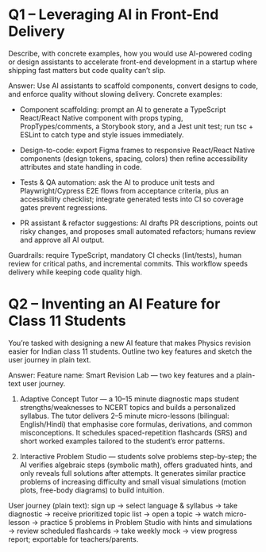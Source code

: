 # Q1 – Leveraging AI in Front-End Delivery

Describe, with concrete examples, how you would use AI-powered coding or design assistants to accelerate front-end development in a startup where shipping fast matters but code quality can’t slip.

Answer:
Use AI assistants to scaffold components, convert designs to code, and enforce quality without slowing delivery. Concrete examples:

- Component scaffolding: prompt an AI to generate a TypeScript React/React Native component with props typing, PropTypes/comments, a Storybook story, and a Jest unit test; run tsc + ESLint to catch type and style issues immediately.

- Design-to-code: export Figma frames to responsive React/React Native components (design tokens, spacing, colors) then refine accessibility attributes and state handling in code.

- Tests & QA automation: ask the AI to produce unit tests and Playwright/Cypress E2E flows from acceptance criteria, plus an accessibility checklist; integrate generated tests into CI so coverage gates prevent regressions.

- PR assistant & refactor suggestions: AI drafts PR descriptions, points out risky changes, and proposes small automated refactors; humans review and approve all AI output.

Guardrails: require TypeScript, mandatory CI checks (lint/tests), human review for critical paths, and incremental commits. This workflow speeds delivery while keeping code quality high.


# Q2 – Inventing an AI Feature for Class 11 Students

You’re tasked with designing a new AI feature that makes Physics revision easier for Indian class 11 students. Outline two key features and sketch the user journey in plain text.

Answer:
Feature name: Smart Revision Lab — two key features and a plain-text user journey.

1) Adaptive Concept Tutor — a 10–15 minute diagnostic maps student strengths/weaknesses to NCERT topics and builds a personalized syllabus. The tutor delivers 2–5 minute micro-lessons (bilingual: English/Hindi) that emphasise core formulas, derivations, and common misconceptions. It schedules spaced-repetition flashcards (SRS) and short worked examples tailored to the student’s error patterns.

2) Interactive Problem Studio — students solve problems step-by-step; the AI verifies algebraic steps (symbolic math), offers graduated hints, and only reveals full solutions after attempts. It generates similar practice problems of increasing difficulty and small visual simulations (motion plots, free-body diagrams) to build intuition.

User journey (plain text): sign up → select language & syllabus → take diagnostic → receive prioritized topic list → open a topic → watch micro-lesson → practice 5 problems in Problem Studio with hints and simulations → review scheduled flashcards → take weekly mock → view progress report; exportable for teachers/parents.
